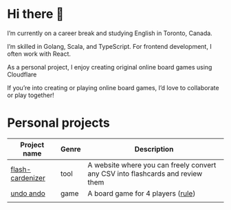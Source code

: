 # Hi there 👋

I’m currently on a career break and studying English in Toronto, Canada.

I’m skilled in Golang, Scala, and TypeScript. For frontend development, I often work with React.

As a personal project, I enjoy creating original online board games using Cloudflare

If you’re into creating or playing online board games, I’d love to collaborate or play together!

# Personal projects

| Project name     | Genre | Description                                                                    | 
| ---------------- | ----- | ------------------------------------------------------------------------------ | 
| [flash-cardenizer](https://flash-cardenizer.pages.dev/) | tool  | A website where you can freely convert any CSV into flashcards and review them | 
| [undo ando](https://bodoge-fe.pages.dev/)        | game  | A board game for 4 players ([rule](https://mfqwkmr4.notion.site/undo-ando-English-14a1123f22e180259f72dde40a216470))                                                     | 
|                  |       |                                                                                | 
